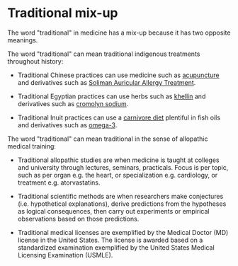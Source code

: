 [//]: # (
source: gpt-3 + jph editing
tags: semantics
)

# Traditional mix-up

The word "traditional" in medicine has a mix-up because it has two opposite meanings.

The word "traditional" can mean traditional indigenous treatments throughout history:

* Traditional Chinese practices can use medicine such as [acupuncture](../acupuncture/) and derivatives such as [Soliman Auricular Allergy Treatment](../soliman-auricular-allergy-treatment/).

* Traditional Egyptian practices can use herbs such as [khellin](../khellin/) and derivatives such as [cromolyn sodium](../cromolyn-sodium/).

* Traditional Inuit practices can use a [carnivore diet](../carnivore-diet/) plentiful in fish oils and derivatives such as [omega-3](../omega-3/).

The word "traditional" can mean traditional in the sense of allopathic medical training:

* Traditional allopathic studies are when medicine is taught at colleges and university through lectures, seminars, practicals. Focus is per topic, such as per organ e.g. the heart, or specialization e.g. cardiology, or treatment e.g. atorvastatins.

* Traditional scientific methods are when researchers make conjectures (i.e. hypothetical explanations), derive predictions from the hypotheses as logical consequences, then carry out experiments or empirical observations based on those predictions.

* Traditional medical licenses are exemplified by the Medical Doctor (MD) license in the United States. The license is awarded based on a standardized examination exemplified by the United States Medical Licensing Examination (USMLE).
